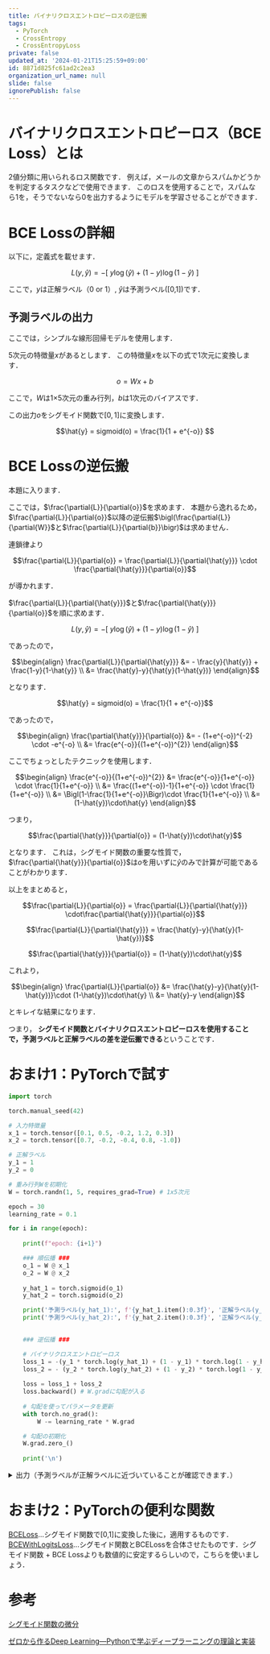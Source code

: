 ```yaml
---
title: バイナリクロスエントロピーロスの逆伝搬
tags:
  - PyTorch
  - CrossEntropy
  - CrossEntropyLoss
private: false
updated_at: '2024-01-21T15:25:59+09:00'
id: 8871d825fc61ad2c2ea3
organization_url_name: null
slide: false
ignorePublish: false
---
```


# バイナリクロスエントロピーロス（BCE Loss）とは
2値分類に用いられるロス関数です．
例えば，メールの文章からスパムかどうかを判定するタスクなどで使用できます．
このロスを使用することで，スパムなら1を，そうでないなら0を出力するようにモデルを学習させることができます．

# BCE Lossの詳細
以下に，定義式を載せます．

```math
L(y, \hat{y}) = -[\ y \log(\hat{y}) + (1 - y) \log(1 - \hat{y})\ ]
```
ここで，$y$は正解ラベル（0 or 1）, $\hat{y}$は予測ラベル([0,1])です．

## 予測ラベルの出力
ここでは，シンプルな線形回帰モデルを使用します．

5次元の特徴量$x$があるとします．
この特徴量$x$を以下の式で1次元に変換します．

```math
o = Wx + b
```
ここで，$W$は1×5次元の重み行列，$b$は1次元のバイアスです．

この出力$o$をシグモイド関数で$[0,1]$に変換します．
```math
\hat{y} = sigmoid(o) = \frac{1}{1 + e^{-o}} 
```

# BCE Lossの逆伝搬
本題に入ります．

ここでは，$\frac{\partial{L}}{\partial{o}}$を求めます．
本題から逸れるため，$\frac{\partial{L}}{\partial{o}}$以降の逆伝搬$\bigl(\frac{\partial{L}}{\partial{W}}$と$\frac{\partial{L}}{\partial{b}}\bigr)$は求めません．

連鎖律より
```math
\frac{\partial{L}}{\partial{o}} = \frac{\partial{L}}{\partial{\hat{y}}} \cdot \frac{\partial{\hat{y}}}{\partial{o}}
```
が導かれます．

$\frac{\partial{L}}{\partial{\hat{y}}}$と$\frac{\partial{\hat{y}}}{\partial{o}}$を順に求めます．

```math
L(y, \hat{y}) = -[\ y \log(\hat{y}) + (1 - y) \log(1 - \hat{y})\ ]
```
であったので，



```math
\begin{align}
\frac{\partial{L}}{\partial{\hat{y}}} &= - \frac{y}{\hat{y}} + \frac{1-y}{1-\hat{y}} \\
&= \frac{\hat{y}-y}{\hat{y}(1-\hat{y})}
\end{align}
```
となります．

```math
\hat{y} = sigmoid(o) = \frac{1}{1 + e^{-o}}
```
であったので，

```math
\begin{align}
\frac{\partial{\hat{y}}}{\partial{o}} &= - (1+e^{-o})^{-2} \cdot -e^{-o} \\
&=  \frac{e^{-o}}{(1+e^{-o})^{2}}
\end{align}
```

ここでちょっとしたテクニックを使用します．

```math
\begin{align}
\frac{e^{-o}}{(1+e^{-o})^{2}} &= \frac{e^{-o}}{1+e^{-o}} \cdot \frac{1}{1+e^{-o}} \\
&= \frac{(1+e^{-o})-1}{1+e^{-o}} \cdot \frac{1}{1+e^{-o}} \\
&= \Bigl(1-\frac{1}{1+e^{-o}}\Bigr)\cdot \frac{1}{1+e^{-o}} \\
&= (1-\hat{y})\cdot\hat{y}
\end{align}
```
つまり，
```math
\frac{\partial{\hat{y}}}{\partial{o}} = (1-\hat{y})\cdot\hat{y}
```
となります．
これは，シグモイド関数の重要な性質で，$\frac{\partial{\hat{y}}}{\partial{o}}$は$o$を用いずに$\hat{y}$のみで計算が可能であることがわかります．

以上をまとめると，
```math
\frac{\partial{L}}{\partial{o}} = \frac{\partial{L}}{\partial{\hat{y}}} \cdot\frac{\partial{\hat{y}}}{\partial{o}}
```
```math
\frac{\partial{L}}{\partial{\hat{y}}} = \frac{\hat{y}-y}{\hat{y}(1-\hat{y})}
```
```math
\frac{\partial{\hat{y}}}{\partial{o}} = (1-\hat{y})\cdot\hat{y}
```

これより，
```math
\begin{align}
\frac{\partial{L}}{\partial{o}} &=  \frac{\hat{y}-y}{\hat{y}(1-\hat{y})}\cdot  (1-\hat{y})\cdot\hat{y} \\
&= \hat{y}-y
\end{align}
```
とキレイな結果になります．

つまり， **シグモイド関数とバイナリクロスエントロピーロスを使用することで，予測ラベルと正解ラベルの差を逆伝搬できる**ということです．


# おまけ1：PyTorchで試す
```python
import torch

torch.manual_seed(42)

# 入力特徴量
x_1 = torch.tensor([0.1, 0.5, -0.2, 1.2, 0.3])
x_2 = torch.tensor([0.7, -0.2, -0.4, 0.8, -1.0])

# 正解ラベル
y_1 = 1 
y_2 = 0

# 重み行列Wを初期化
W = torch.randn(1, 5, requires_grad=True) # 1x5次元

epoch = 30
learning_rate = 0.1

for i in range(epoch):
    
    print(f"epoch: {i+1}")

    ### 順伝播 ###
    o_1 = W @ x_1
    o_2 = W @ x_2
    
    y_hat_1 = torch.sigmoid(o_1)
    y_hat_2 = torch.sigmoid(o_2)

    print('予測ラベル(y_hat_1):', f'{y_hat_1.item():0.3f}', '正解ラベル(y_1):', y_1)
    print('予測ラベル(y_hat_2):', f'{y_hat_2.item():0.3f}', '正解ラベル(y_2):', y_2)
        

    ### 逆伝播 ###

    # バイナリクロスエントロピーロス
    loss_1 = -(y_1 * torch.log(y_hat_1) + (1 - y_1) * torch.log(1 - y_hat_1))
    loss_2 = - (y_2 * torch.log(y_hat_2) + (1 - y_2) * torch.log(1 - y_hat_2))
    
    loss = loss_1 + loss_2
    loss.backward() # W.gradに勾配が入る
    
    # 勾配を使ってパラメータを更新
    with torch.no_grad():
        W -= learning_rate * W.grad

    # 勾配の初期化
    W.grad.zero_()
    
    print('\n')
```

<details><summary>出力（予測ラベルが正解ラベルに近づいていることが確認できます．）</summary><div>

epoch: 1
予測ラベル(y_hat_1): 0.498 正解ラベル(y_1): 1
予測ラベル(y_hat_2): 0.806 正解ラベル(y_2): 0


epoch: 2
予測ラベル(y_hat_1): 0.506 正解ラベル(y_1): 1
予測ラベル(y_hat_2): 0.781 正解ラベル(y_2): 0


epoch: 3
予測ラベル(y_hat_1): 0.515 正解ラベル(y_1): 1
予測ラベル(y_hat_2): 0.755 正解ラベル(y_2): 0


epoch: 4
予測ラベル(y_hat_1): 0.524 正解ラベル(y_1): 1
予測ラベル(y_hat_2): 0.728 正解ラベル(y_2): 0


epoch: 5
予測ラベル(y_hat_1): 0.533 正解ラベル(y_1): 1
予測ラベル(y_hat_2): 0.700 正解ラベル(y_2): 0


epoch: 6
予測ラベル(y_hat_1): 0.542 正解ラベル(y_1): 1
予測ラベル(y_hat_2): 0.672 正解ラベル(y_2): 0


epoch: 7
予測ラベル(y_hat_1): 0.551 正解ラベル(y_1): 1
予測ラベル(y_hat_2): 0.644 正解ラベル(y_2): 0


epoch: 8
予測ラベル(y_hat_1): 0.560 正解ラベル(y_1): 1
予測ラベル(y_hat_2): 0.617 正解ラベル(y_2): 0


epoch: 9
予測ラベル(y_hat_1): 0.569 正解ラベル(y_1): 1
予測ラベル(y_hat_2): 0.590 正解ラベル(y_2): 0


epoch: 10
予測ラベル(y_hat_1): 0.578 正解ラベル(y_1): 1
予測ラベル(y_hat_2): 0.564 正解ラベル(y_2): 0


epoch: 11
予測ラベル(y_hat_1): 0.587 正解ラベル(y_1): 1
予測ラベル(y_hat_2): 0.539 正解ラベル(y_2): 0


epoch: 12
予測ラベル(y_hat_1): 0.596 正解ラベル(y_1): 1
予測ラベル(y_hat_2): 0.515 正解ラベル(y_2): 0


epoch: 13
予測ラベル(y_hat_1): 0.605 正解ラベル(y_1): 1
予測ラベル(y_hat_2): 0.492 正解ラベル(y_2): 0


epoch: 14
予測ラベル(y_hat_1): 0.614 正解ラベル(y_1): 1
予測ラベル(y_hat_2): 0.470 正解ラベル(y_2): 0


epoch: 15
予測ラベル(y_hat_1): 0.622 正解ラベル(y_1): 1
予測ラベル(y_hat_2): 0.450 正解ラベル(y_2): 0


epoch: 16
予測ラベル(y_hat_1): 0.631 正解ラベル(y_1): 1
予測ラベル(y_hat_2): 0.431 正解ラベル(y_2): 0


epoch: 17
予測ラベル(y_hat_1): 0.640 正解ラベル(y_1): 1
予測ラベル(y_hat_2): 0.412 正解ラベル(y_2): 0


epoch: 18
予測ラベル(y_hat_1): 0.648 正解ラベル(y_1): 1
予測ラベル(y_hat_2): 0.396 正解ラベル(y_2): 0


epoch: 19
予測ラベル(y_hat_1): 0.656 正解ラベル(y_1): 1
予測ラベル(y_hat_2): 0.380 正解ラベル(y_2): 0


epoch: 20
予測ラベル(y_hat_1): 0.664 正解ラベル(y_1): 1
予測ラベル(y_hat_2): 0.365 正解ラベル(y_2): 0


epoch: 21
予測ラベル(y_hat_1): 0.672 正解ラベル(y_1): 1
予測ラベル(y_hat_2): 0.351 正解ラベル(y_2): 0


epoch: 22
予測ラベル(y_hat_1): 0.680 正解ラベル(y_1): 1
予測ラベル(y_hat_2): 0.337 正解ラベル(y_2): 0


epoch: 23
予測ラベル(y_hat_1): 0.687 正解ラベル(y_1): 1
予測ラベル(y_hat_2): 0.325 正解ラベル(y_2): 0


epoch: 24
予測ラベル(y_hat_1): 0.695 正解ラベル(y_1): 1
予測ラベル(y_hat_2): 0.313 正解ラベル(y_2): 0


epoch: 25
予測ラベル(y_hat_1): 0.702 正解ラベル(y_1): 1
予測ラベル(y_hat_2): 0.302 正解ラベル(y_2): 0


epoch: 26
予測ラベル(y_hat_1): 0.709 正解ラベル(y_1): 1
予測ラベル(y_hat_2): 0.292 正解ラベル(y_2): 0


epoch: 27
予測ラベル(y_hat_1): 0.715 正解ラベル(y_1): 1
予測ラベル(y_hat_2): 0.282 正解ラベル(y_2): 0


epoch: 28
予測ラベル(y_hat_1): 0.722 正解ラベル(y_1): 1
予測ラベル(y_hat_2): 0.273 正解ラベル(y_2): 0


epoch: 29
予測ラベル(y_hat_1): 0.728 正解ラベル(y_1): 1
予測ラベル(y_hat_2): 0.265 正解ラベル(y_2): 0


epoch: 30
予測ラベル(y_hat_1): 0.734 正解ラベル(y_1): 1
予測ラベル(y_hat_2): 0.256 正解ラベル(y_2): 0

</div></details>

# おまけ2：PyTorchの便利な関数

[BCELoss](https://pytorch.org/docs/stable/generated/torch.nn.BCELoss.html)...シグモイド関数で[0,1]に変換した後に，適用するものです．
[BCEWithLogitsLoss](https://pytorch.org/docs/stable/generated/torch.nn.BCEWithLogitsLoss.html)...シグモイド関数とBCELossを合体させたものです．シグモイド関数 + BCE Lossよりも数値的に安定するらしいので，こちらを使いましょう．


# 参考
[シグモイド関数の微分](https://qiita.com/yosshi4486/items/d111272edeba0984cef2)

[ゼロから作るDeep Learning―Pythonで学ぶディープラーニングの理論と実装](https://www.oreilly.co.jp/books/9784873117584/)


